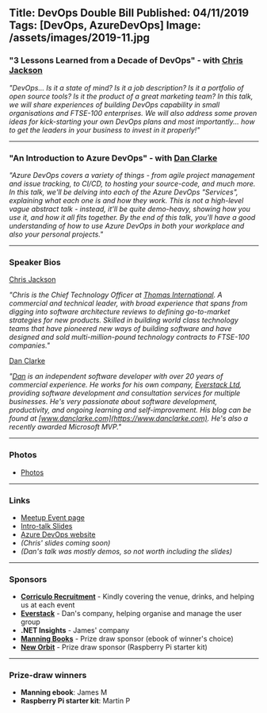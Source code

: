 Title: DevOps Double Bill
Published: 04/11/2019
Tags: [DevOps, AzureDevOps]
Image: /assets/images/2019-11.jpg
---

### "3 Lessons Learned from a Decade of DevOps" - with [Chris Jackson](https://www.linkedin.com/in/chrisjj/)

_"DevOps... Is it a state of mind? Is it a job description? Is it a portfolio of open source tools? Is it the product of a great marketing team? In this talk, we will share experiences of building DevOps capability in small organisations and FTSE-100 enterprises. We will also address some proven ideas for kick-starting your own DevOps plans and most importantly... how to get the leaders in your business to invest in it properly!"_

---

### "An Introduction to Azure DevOps" - with [Dan Clarke](https://twitter.com/dracan)

_"Azure DevOps covers a variety of things - from agile project management and issue tracking, to CI/CD, to hosting your source-code, and much more. In this talk, we'll be delving into each of the Azure DevOps "Services", explaining what each one is and how they work. This is not a high-level vague abstract talk - instead, it'll be quite demo-heavy, showing how you use it, and how it all fits together. By the end of this talk, you'll have a good understanding of how to use Azure DevOps in both your workplace and also your personal projects."_

---

### Speaker Bios

[Chris Jackson](https://www.linkedin.com/in/chrisjj/)

_"Chris is the Chief Technology Officer at [Thomas International](https://www.thomas.co/home). A commercial and technical leader, with broad experience that spans from digging into software architecture reviews to defining go-to-market strategies for new products. Skilled in building world class technology teams that have pioneered new ways of building software and have designed and sold multi-million-pound technology contracts to FTSE-100 companies."_

[Dan Clarke](https://twitter.com/dracan)

_"[Dan](https://www.twitter.com/dracan) is an independent software developer with over 20 years of commercial experience. He works for his own company, [Everstack Ltd](https://www.everstack.com), providing software development and consultation services for multiple businesses. He's very passionate about software development, productivity, and ongoing learning and self-improvement. His blog can be found at [www.danclarke.com](https://www.danclarke.com). He's also a recently awarded Microsoft MVP."_

---

### Photos

* [Photos](https://www.dropbox.com/sh/xdhfg0jsscorvze/AABdAAmIfwNIqjrMDNSH74toa?dl=0)

---

### Links

* [Meetup Event page](https://www.meetup.com/Azure-Oxford/events/265310504/)
* [Intro-talk Slides](https://www.dropbox.com/s/3brdbi5mn4t7tc9/2019-11-DevOps.pdf?dl=0)
* [Azure DevOps website](https://azure.microsoft.com/en-gb/services/devops/)
* _(Chris' slides coming soon)_
* _(Dan's talk was mostly demos, so not worth including the slides)_

---

### Sponsors

* **[Corriculo Recruitment](https://corriculo.co.uk)** - Kindly covering the venue, drinks, and helping us at each event
* **[Everstack](https://www.everstack.com)** - Dan's company, helping organise and manage the user group
* **.NET Insights** - James' company
* **[Manning Books](https://www.manning.com)** - Prize draw sponsor (ebook of winner's choice)
* **[New Orbit](https://neworbit.co.uk)** - Prize draw sponsor (Raspberry Pi starter kit)

---

### Prize-draw winners

* **Manning ebook**: James M
* **Raspberry Pi starter kit**: Martin P
